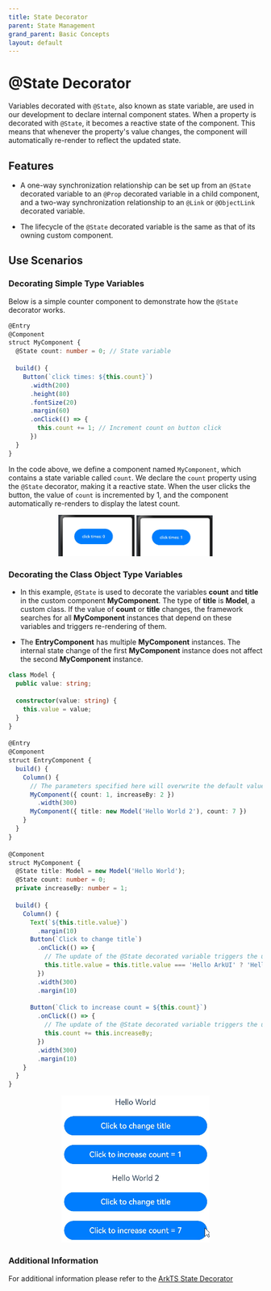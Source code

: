 ```yaml
---
title: State Decorator
parent: State Management
grand_parent: Basic Concepts
layout: default
---
```


# @State Decorator

Variables decorated with `@State`, also known as state variable, are used in our development to declare internal component states. When a property is decorated with `@State`, it becomes a reactive state of the component. This means that whenever the property's value changes, the component will automatically re-render to reflect the updated state.

## Features
- A one-way synchronization relationship can be set up from an `@State` decorated variable to an `@Prop` decorated variable in a child component, and a two-way synchronization relationship to an `@Link` or `@ObjectLink` decorated variable.

- The lifecycle of the `@State` decorated variable is the same as that of its owning custom component.


## Use Scenarios
### Decorating Simple Type Variables 
 
Below is a simple counter component to demonstrate how the `@State` decorator works.

```typescript
@Entry
@Component
struct MyComponent {
  @State count: number = 0; // State variable

  build() {
    Button(`click times: ${this.count}`)
      .width(200)
      .height(80)
      .fontSize(20)
      .margin(60)
      .onClick(() => {
        this.count += 1; // Increment count on button click
      })
  }
}
```
In the code above, we define a component named `MyComponent`, which contains a state variable called `count`. We declare the `count` property using the `@State` decorator, making it a reactive state. When the user clicks the button, the value of `count` is incremented by 1, and the component automatically re-renders to display the latest count.
<div style="text-align:center">
    <img src='../images/image-basic/image16.png' width="30%">
    <img src='../images/image-basic/image17.png' width="30%">
</div>

### Decorating the Class Object Type Variables

- In this example, `@State` is used to decorate the variables **count** and **title** in the custom component **MyComponent**. The type of **title** is **Model**, a custom class. If the value of **count** or **title** changes, the framework searches for all **MyComponent** instances that depend on these variables and triggers re-rendering of them.

- The **EntryComponent** has multiple **MyComponent** instances. The internal state change of the first **MyComponent** instance does not affect the second **MyComponent** instance.



```ts
class Model {
  public value: string;

  constructor(value: string) {
    this.value = value;
  }
}

@Entry
@Component
struct EntryComponent {
  build() {
    Column() {
      // The parameters specified here will overwrite the default values defined locally during initial render. Not all parameters need to be initialized from the parent component.
      MyComponent({ count: 1, increaseBy: 2 })
        .width(300)
      MyComponent({ title: new Model('Hello World 2'), count: 7 })
    }
  }
}

@Component
struct MyComponent {
  @State title: Model = new Model('Hello World');
  @State count: number = 0;
  private increaseBy: number = 1;

  build() {
    Column() {
      Text(`${this.title.value}`)
        .margin(10)
      Button(`Click to change title`)
        .onClick(() => {
          // The update of the @State decorated variable triggers the update of the <Text> component.
          this.title.value = this.title.value === 'Hello ArkUI' ? 'Hello World' : 'Hello ArkUI';
        })
        .width(300)
        .margin(10)

      Button(`Click to increase count = ${this.count}`)
        .onClick(() => {
          // The update of the @State decorated variable triggers the update of the <Button> component.
          this.count += this.increaseBy;
        })
        .width(300)
        .margin(10)
    }
  }
}
```
<div style="text-align:center">
    <img src='../images/image-basic/v5.gif' >
</div>

### Additional Information
For additional information please refer to the [ArkTS State Decorator](https://github.com/eclipse-oniro-mirrors/docs/blob/OpenHarmony-4.1-Release/en/application-dev/quick-start/arkts-state.md)